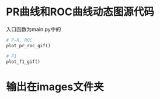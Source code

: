 # PR曲线和ROC曲线动态图源代码
入口函数为main.py中的
```python
# P-R, ROC
plot_pr_roc_gif()

# F1
plot_f1_gif()
```

# 输出在images文件夹
